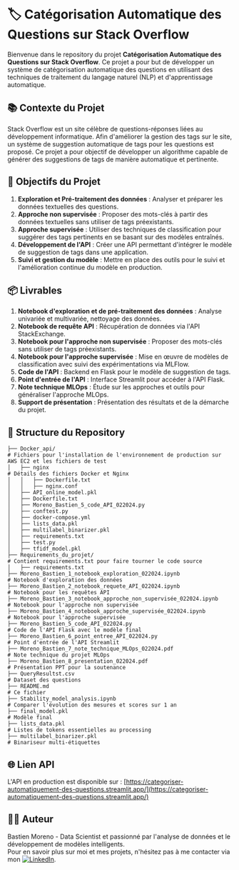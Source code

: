 # 🏷️ Catégorisation Automatique des Questions sur Stack Overflow

Bienvenue dans le repository du projet **Catégorisation Automatique des Questions sur Stack Overflow**. Ce projet a pour but de développer un système de catégorisation automatique des questions en utilisant des techniques de traitement du langage naturel (NLP) et d'apprentissage automatique.

## 📚 Contexte du Projet

Stack Overflow est un site célèbre de questions-réponses liées au développement informatique. Afin d'améliorer la gestion des tags sur le site, un système de suggestion automatique de tags pour les questions est proposé. Ce projet a pour objectif de développer un algorithme capable de générer des suggestions de tags de manière automatique et pertinente.

## 🎯 Objectifs du Projet

1. **Exploration et Pré-traitement des données** : Analyser et préparer les données textuelles des questions.
2. **Approche non supervisée** : Proposer des mots-clés à partir des données textuelles sans utiliser de tags préexistants.
3. **Approche supervisée** : Utiliser des techniques de classification pour suggérer des tags pertinents en se basant sur des modèles entraînés.
4. **Développement de l'API** : Créer une API permettant d'intégrer le modèle de suggestion de tags dans une application.
5. **Suivi et gestion du modèle** : Mettre en place des outils pour le suivi et l'amélioration continue du modèle en production.

## 📦 Livrables

1. **Notebook d'exploration et de pré-traitement des données** : Analyse univariée et multivariée, nettoyage des données.
2. **Notebook de requête API** : Récupération de données via l'API StackExchange.
3. **Notebook pour l'approche non supervisée** : Proposer des mots-clés sans utiliser de tags préexistants.
4. **Notebook pour l'approche supervisée** : Mise en œuvre de modèles de classification avec suivi des expérimentations via MLFlow.
5. **Code de l'API** : Backend en Flask pour le modèle de suggestion de tags.
6. **Point d'entrée de l'API** : Interface Streamlit pour accéder à l'API Flask.
7. **Note technique MLOps** : Étude sur les approches et outils pour généraliser l'approche MLOps.
8. **Support de présentation** : Présentation des résultats et de la démarche du projet.

## 📂 Structure du Repository

```
├── Docker_api/                                                        # Fichiers pour l'installation de l'environnement de production sur AWS EC2 et les fichiers de test
│   ├── nginx                                                          # Détails des fichiers Docker et Nginx
│   │   ├── Dockerfile.txt
│   │   ├── nginx.conf
│   ├── API_online_model.pkl
│   ├── Dockerfile.txt
│   ├── Moreno_Bastien_5_code_API_022024.py
│   ├── conftest.py
│   ├── docker-compose.yml
│   ├── lists_data.pkl
│   ├── multilabel_binarizer.pkl
│   ├── requirements.txt
│   ├── test.py
│   ├── tfidf_model.pkl
├── Requirements_du_projet/                                            # Contient requirements.txt pour faire tourner le code source
│   ├── requirements.txt
├── Moreno_Bastien_1_notebook_exploration_022024.ipynb                 # Notebook d'exploration des données
├── Moreno_Bastien_2_notebook_requete_API_022024.ipynb                 # Notebook pour les requêtes API
├── Moreno_Bastien_3_notebook_approche_non_supervisée_022024.ipynb     # Notebook pour l'approche non supervisée
├── Moreno_Bastien_4_notebook_approche_supervisée_022024.ipynb         # Notebook pour l'approche supervisée
├── Moreno_Bastien_5_code_API_022024.py                                # Code de l'API Flask avec le modèle final
├── Moreno_Bastien_6_point_entree_API_022024.py                        # Point d'entrée de l'API Streamlit
├── Moreno_Bastien_7_note_technique_MLOps_022024.pdf                   # Note technique du projet MLOps
├── Moreno_Bastien_8_presentation_022024.pdf                           # Présentation PPT pour la soutenance
├── QueryResultst.csv                                                  # Dataset des questions
├── README.md                                                          # Ce fichier
├── Stability_model_analysis.ipynb                                     # Comparer l'évolution des mesures et scores sur 1 an
├── final_model.pkl                                                    # Modèle final
├── lists_data.pkl                                                     # Listes de tokens essentielles au processing
├── multilabel_binarizer.pkl                                           # Binariseur multi-étiquettes
```

## 🌐 Lien API

L'API en production est disponible sur : [https://categoriser-automatiquement-des-questions.streamlit.app/](https://categoriser-automatiquement-des-questions.streamlit.app/)

## 👨‍💻 Auteur
Bastien Moreno - Data Scientist et passionné par l'analyse de données et le développement de modèles intelligents.\
Pour en savoir plus sur moi et mes projets, n'hésitez pas à me contacter via mon [![LinkedIn](https://img.shields.io/badge/LinkedIn-%230077B5.svg?logo=linkedin&logoColor=white)](https://www.linkedin.com/in/bastien-moreno441237/).